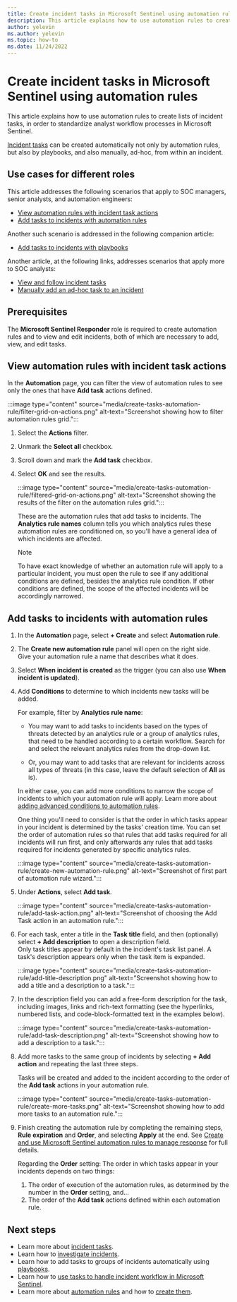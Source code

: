 ```yaml
---
title: Create incident tasks in Microsoft Sentinel using automation rules
description: This article explains how to use automation rules to create lists of incident tasks, in order to standardize analyst workflow processes in Microsoft Sentinel.
author: yelevin
ms.author: yelevin
ms.topic: how-to
ms.date: 11/24/2022
---
```


# Create incident tasks in Microsoft Sentinel using automation rules

This article explains how to use automation rules to create lists of incident tasks, in order to standardize analyst workflow processes in Microsoft Sentinel.

[Incident tasks](incident-tasks.md) can be created automatically not only by automation rules, but also by playbooks, and also manually, ad-hoc, from within an incident.

## Use cases for different roles

This article addresses the following scenarios that apply to SOC managers, senior analysts, and automation engineers:

- [View automation rules with incident task actions](#view-automation-rules-with-incident-task-actions)
- [Add tasks to incidents with automation rules](#add-tasks-to-incidents-with-automation-rules)

Another such scenario is addressed in the following companion article:

- [Add tasks to incidents with playbooks](create-tasks-playbook.md)

Another article, at the following links, addresses scenarios that apply more to SOC analysts:

- [View and follow incident tasks](work-with-tasks.md#view-and-follow-incident-tasks)
- [Manually add an ad-hoc task to an incident](work-with-tasks.md#manually-add-an-ad-hoc-task-to-an-incident)

## Prerequisites

The **Microsoft Sentinel Responder** role is required to create automation rules and to view and edit incidents, both of which are necessary to add, view, and edit tasks.


## View automation rules with incident task actions

In the **Automation** page, you can filter the view of automation rules to see only the ones that have **Add task** actions defined.

:::image type="content" source="media/create-tasks-automation-rule/filter-grid-on-actions.png" alt-text="Screenshot showing how to filter automation rules grid.":::

1. Select the **Actions** filter.

1. Unmark the **Select all** checkbox.

1. Scroll down and mark the **Add task** checkbox.

1. Select **OK** and see the results.

    :::image type="content" source="media/create-tasks-automation-rule/filtered-grid-on-actions.png" alt-text="Screenshot showing the results of the filter on the automation rules grid.":::

    These are the automation rules that add tasks to incidents. The **Analytics rule names** column tells you which analytics rules these automation rules are conditioned on, so you'll have a general idea of which incidents are affected.

    > [!NOTE]
    > To have exact knowledge of whether an automation rule will apply to a particular incident, you must open the rule to see if any additional conditions are defined, besides the analytics rule condition. If other conditions are defined, the scope of the affected incidents will be accordingly narrowed.

## Add tasks to incidents with automation rules

1. In the **Automation** page, select **+ Create** and select **Automation rule**.

1. The **Create new automation rule** panel will open on the right side.  
Give your automation rule a name that describes what it does.

1. Select **When incident is created** as the trigger (you can also use **When incident is updated**).

1. Add **Conditions** to determine to which incidents new tasks will be added.

    For example, filter by **Analytics rule name**:

    - You may want to add tasks to incidents based on the types of threats detected by an analytics rule or a group of analytics rules, that need to be handled according to a certain workflow. Search for and select the relevant analytics rules from the drop-down list.

    - Or, you may want to add tasks that are relevant for incidents across all types of threats (in this case, leave the default selection of **All** as is).

    In either case, you can add more conditions to narrow the scope of incidents to which your automation rule will apply. Learn more about [adding advanced conditions to automation rules](add-advanced-conditions-to-automation-rules.md).

    One thing you'll need to consider is that the order in which tasks appear in your incident is determined by the tasks' creation time. You can set the order of automation rules so that rules that add tasks required for all incidents will run first, and only afterwards any rules that add tasks required for incidents generated by specific analytics rules.

    :::image type="content" source="media/create-tasks-automation-rule/create-new-automation-rule.png" alt-text="Screenshot of first part of automation rule wizard.":::

1. Under **Actions**, select **Add task**.

    :::image type="content" source="media/create-tasks-automation-rule/add-task-action.png" alt-text="Screenshot of choosing the Add Task action in an automation rule.":::

1. For each task, enter a title in the **Task title** field, and then (optionally) select **+ Add description** to open a description field.  
    Only task titles appear by default in the incident's task list panel. A task's description appears only when the task item is expanded.

    :::image type="content" source="media/create-tasks-automation-rule/add-title-description.png" alt-text="Screenshot showing how to add a title and a description to a task.":::

1. In the description field you can add a free-form description for the task, including images, links and rich-text formatting (see the hyperlinks, numbered lists, and code-block-formatted text in the examples below).

    :::image type="content" source="media/create-tasks-automation-rule/add-task-description.png" alt-text="Screenshot showing how to add a description to a task.":::

1. Add more tasks to the same group of incidents by selecting **+ Add action** and repeating the last three steps.

    Tasks will be created and added to the incident according to the order of the **Add task** actions in your automation rule.

    :::image type="content" source="media/create-tasks-automation-rule/create-more-tasks.png" alt-text="Screenshot showing how to add more tasks to an automation rule.":::

1. Finish creating the automation rule by completing the remaining steps, **Rule expiration** and **Order**, and selecting **Apply** at the end. See [Create and use Microsoft Sentinel automation rules to manage response](create-manage-use-automation-rules.md) for full details.

    Regarding the **Order** setting: The order in which tasks appear in your incidents depends on two things:
    1. The order of execution of the automation rules, as determined by the number in the **Order** setting, and...
    1. The order of the **Add task** actions defined within each automation rule.

## Next steps

- Learn more about [incident tasks](incident-tasks.md).
- Learn how to [investigate incidents](investigate-cases.md).
- Learn how to add tasks to groups of incidents automatically using [playbooks](create-tasks-playbook.md).
- Learn how to [use tasks to handle incident workflow in Microsoft Sentinel](work-with-tasks.md).
- Learn more about [automation rules](automate-incident-handling-with-automation-rules.md) and how to [create them](./create-manage-use-automation-rules.md).
